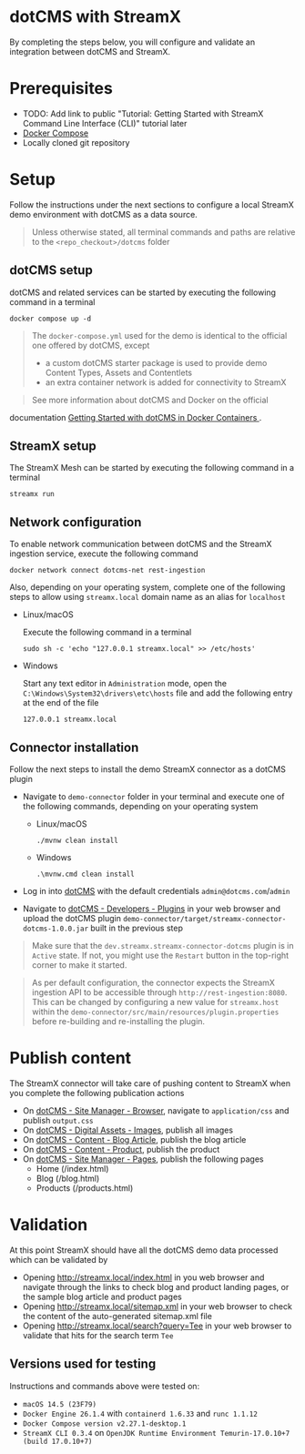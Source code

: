 # dotCMS with StreamX

By completing the steps below, you will configure and validate an integration between dotCMS and StreamX.

# Prerequisites

* TODO: Add link to public "Tutorial: Getting Started with StreamX Command Line Interface (CLI)" tutorial later
* [Docker Compose](https://docs.docker.com/compose/install/)
* Locally cloned git repository 

# Setup

Follow the instructions under the next sections to configure a local StreamX demo environment with dotCMS as a data
source.

> Unless otherwise stated, all terminal commands and paths are relative to the `<repo_checkout>/dotcms` folder

## dotCMS setup

dotCMS and related services can be started by executing the following command in a terminal

```shell
docker compose up -d
```

> The `docker-compose.yml` used for the demo is identical to the official one offered by dotCMS, except
> * a custom dotCMS starter package is used to provide demo Content Types, Assets and Contentlets
> * an extra container network is added for connectivity to StreamX

> See more information about dotCMS and Docker on the official
>
documentation [Getting Started with dotCMS in Docker Containers ](https://www.dotcms.com/docs/latest/getting-started-with-dotcms-in-docker-containers).

## StreamX setup

The StreamX Mesh can be started by executing the following command in a terminal

```shell
streamx run
```

## Network configuration

To enable network communication between dotCMS and the StreamX ingestion service, execute the following command

```shell
docker network connect dotcms-net rest-ingestion
```

Also, depending on your operating system, complete one of the following steps to allow using `streamx.local` domain name
as an alias for `localhost`

* Linux/macOS

  Execute the following command in a terminal

  ```shell
  sudo sh -c 'echo "127.0.0.1 streamx.local" >> /etc/hosts'
  ```

* Windows

  Start any text editor in `Administration` mode, open the `C:\Windows\System32\drivers\etc\hosts` file and add
  the following entry at the end of the file

  ```
  127.0.0.1 streamx.local
  ```

## Connector installation

Follow the next steps to install the demo StreamX connector as a dotCMS plugin

* Navigate to `demo-connector` folder in your terminal and execute one of the following commands, depending on your
  operating system

    * Linux/macOS
      ```shell
      ./mvnw clean install
      ```

    * Windows
      ```shell
      .\mvnw.cmd clean install
      ```
* Log in into [dotCMS](https://local.dotcms.site:8443/dotAdmin) with the default credentials `admin@dotcms.com`/`admin`
* Navigate to [dotCMS - Developers - Plugins](https://local.dotcms.site:8443/dotAdmin/#/c/dynamic-plugins) in your web
  browser and upload the dotCMS plugin `demo-connector/target/streamx-connector-dotcms-1.0.0.jar` built in the previous
  step

> Make sure that the `dev.streamx.streamx-connector-dotcms` plugin is in `Active` state.
> If not, you might use the `Restart` button in the top-right corner to make it started.

> As per default configuration, the connector expects the StreamX ingestion API to be accessible
> through `http://rest-ingestion:8080`.
> This can be changed by configuring a new value for `streamx.host` within
> the `demo-connector/src/main/resources/plugin.properties` before re-building and re-installing the plugin.

# Publish content

The StreamX connector will take care of pushing content to StreamX when you complete the following publication actions

* On [dotCMS - Site Manager - Browser](https://local.dotcms.site:8443/dotAdmin/#/c/site-browser), navigate
  to `application/css` and publish `output.css`
* On [dotCMS - Digital Assets - Images](https://local.dotcms.site:8443/dotAdmin/#/c/c_Images), publish all images
* On [dotCMS - Content - Blog Article](https://local.dotcms.site:8443/dotAdmin/#/c/c_Blog-Article_list), publish the
  blog article
* On [dotCMS - Content - Product](https://local.dotcms.site:8443/dotAdmin/#/c/c_Product_list), publish the product
* On  [dotCMS - Site Manager - Pages](https://local.dotcms.site:8443/dotAdmin/#/pages), publish the following pages
    * Home (/index.html)
    * Blog (/blog.html)
    * Products (/products.html)

# Validation

At this point StreamX should have all the dotCMS demo data processed which can be validated by

* Opening http://streamx.local/index.html in you web browser and navigate through the links to check blog and product
  landing pages, or the sample blog article and product pages
* Opening http://streamx.local/sitemap.xml in your web browser to check the content of the auto-generated sitemap.xml
  file
* Opening http://streamx.local/search?query=Tee in your web browser to validate that hits for the search term `Tee`

## Versions used for testing

Instructions and commands above were tested on:

* `macOS 14.5 (23F79)`
* `Docker Engine 26.1.4` with `containerd 1.6.33` and `runc 1.1.12`
* `Docker Compose version v2.27.1-desktop.1`
* `StreamX CLI 0.3.4` on `OpenJDK Runtime Environment Temurin-17.0.10+7 (build 17.0.10+7)`
